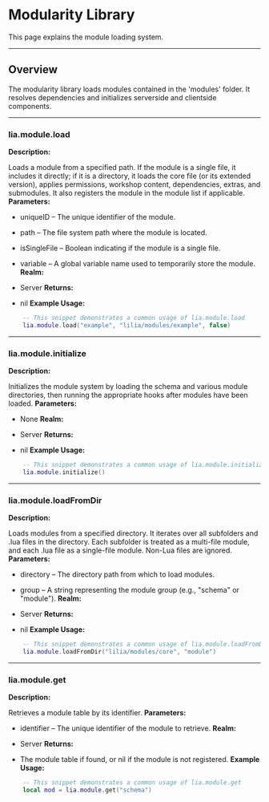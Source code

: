 # Modularity Library

This page explains the module loading system.

---

## Overview

The modularity library loads modules contained in the 'modules' folder. It resolves dependencies and initializes serverside and clientside components.

---

### lia.module.load

    
**Description:**

Loads a module from a specified path. If the module is a single file, it includes it directly;
if it is a directory, it loads the core file (or its extended version), applies permissions, workshop content, dependencies, extras, and submodules.
It also registers the module in the module list if applicable.
**Parameters:**

* uniqueID – The unique identifier of the module.
* path – The file system path where the module is located.
* isSingleFile – Boolean indicating if the module is a single file.
* variable – A global variable name used to temporarily store the module.
**Realm:**

* Server
**Returns:**

* nil
**Example Usage:**

```lua
    -- This snippet demonstrates a common usage of lia.module.load
    lia.module.load("example", "lilia/modules/example", false)
```

---


### lia.module.initialize

    
**Description:**

Initializes the module system by loading the schema and various module directories,
then running the appropriate hooks after modules have been loaded.
**Parameters:**

* None
**Realm:**

* Server
**Returns:**

* nil
**Example Usage:**

```lua
    -- This snippet demonstrates a common usage of lia.module.initialize
    lia.module.initialize()
```

---


### lia.module.loadFromDir

    
**Description:**

Loads modules from a specified directory. It iterates over all subfolders and .lua files in the directory.
Each subfolder is treated as a multi-file module, and each .lua file as a single-file module.
Non-Lua files are ignored.
**Parameters:**

* directory – The directory path from which to load modules.
* group – A string representing the module group (e.g., "schema" or "module").
**Realm:**

* Server
**Returns:**

* nil
**Example Usage:**

```lua
    -- This snippet demonstrates a common usage of lia.module.loadFromDir
    lia.module.loadFromDir("lilia/modules/core", "module")
```

---


### lia.module.get

    
**Description:**

Retrieves a module table by its identifier.
**Parameters:**

* identifier – The unique identifier of the module to retrieve.
**Realm:**

* Server
**Returns:**

* The module table if found, or nil if the module is not registered.
**Example Usage:**

```lua
    -- This snippet demonstrates a common usage of lia.module.get
    local mod = lia.module.get("schema")
```
